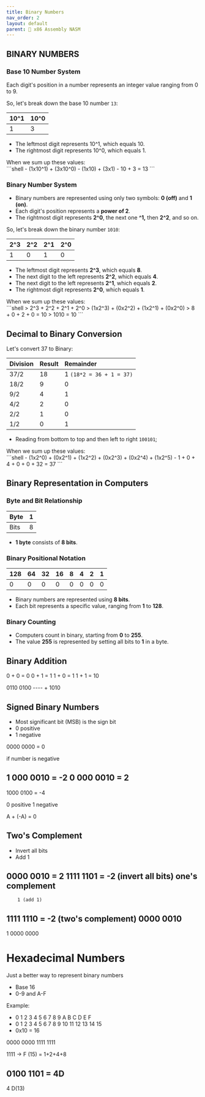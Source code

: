```yaml
---
title: Binary Numbers
nav_order: 2
layout: default
parent: 🔲 x86 Assembly NASM
---
```


## **BINARY NUMBERS**

### **Base 10 Number System**

Each digit's position in a number represents an integer value ranging from 0 to 9.

So, let's break down the base 10 number `13`:

| 10^1 | 10^0 |
|:-----|:-----|
|  1   |  3   |

- The leftmost digit represents 10^1, which equals 10.
- The rightmost digit represents 10^0, which equals 1.

<div class="code-example" markdown="1">
When we sum up these values:
</div>
```shell
- (1x10^1) + (3x10^0)
- (1x10) + (3x1)
- 10 + 3 = 13
```

### **Binary Number System**

- Binary numbers are represented using only two symbols: **0 (off)** and **1 (on)**.
- Each digit's position represents a **power of 2**.
- The rightmost digit represents **2^0**, the next one **^1,** then **2^2**, and so on.

So, let's break down the binary number `1010`:

| 2^3 | 2^2 | 2^1 | 2^0 |
|:----|:----|:----|:----|
|  1  |  0  |  1  |  0  |

- The leftmost digit represents **2^3**, which equals **8**.
- The next digit to the left represents **2^2**, which equals **4**.
- The next digit to the left represents **2^1**, which equals **2**.
- The rightmost digit represents **2^0**, which equals **1**.

<div class="code-example" markdown="1">
When we sum up these values:
</div>
```shell
> 2^3 + 2^2 + 2^1 + 2^0
> (1x2^3) + (0x2^2) + (1x2^1) + (0x2^0)
> 8 + 0 + 2 + 0 = 10
> 1010 = 10
```

## **Decimal to Binary Conversion**

Let's convert 37 to Binary:

Division     | Result | Remainder
:------------|:-------|:---------
37/2         | 18     | 1 `(18*2 = 36 + 1 = 37)`
18/2         | 9      | 0
9/2          | 4      | 1
4/2          | 2      | 0
2/2          | 1      | 0
1/2          | 0      | 1

- Reading from bottom to top and then left to right `100101`;

<div class="code-example" markdown="1">
When we sum up these values:
</div>
```shell
- (1x2^0) + (0x2^1) + (1x2^2) + (0x2^3) + (0x2^4) + (1x2^5)
- 1 + 0 + 4 + 0 + 0 + 32 = 37
```

## **Binary Representation in Computers**

### **Byte and Bit Relationship**
| Byte | 1 |
|:-----|:--|
| Bits | 8 |

- **1 byte** consists of **8 bits**.

### **Binary Positional Notation**
| 128 | 64 | 32 | 16 | 8 | 4 | 2 | 1 |
|:----|:---|:---|:---|:-:|:-:|:-:|:-:| 
|  0  |  0 |  0 |  0 | 0 | 0 | 0 | 0 |

- Binary numbers are represented using **8 bits**.
- Each bit represents a specific value, ranging from **1** to **128**.

### **Binary Counting**

- Computers count in binary, starting from **0** to **255**.
- The value **255** is represented by setting all bits to **1** in a byte.

## **Binary Addition**
0 + 0 = 0
0 + 1 = 1
1 + 0 = 1
1 + 1 = 10

0110
0100
---- +
1010

## Signed Binary Numbers

- Most significant bit (MSB) is the sign bit
- 0 positive
- 1 negative

0000 0000 = 0

if number is negative

1 000 0010 = -2
0 000 0010 = 2
----------
1000 0100 = -4

0 positive
1 negative


A + (-A) = 0

## Two's Complement

- Invert all bits
- Add 1

0000 0010 = 2
1111 1101 = -2 (invert all bits) one's complement
---------
        1 (add 1)

   1111 1110 = -2 (two's complement)
   0000 0010
   ---------
1  0000 0000

# Hexadecimal Numbers

Just a better way to represent binary numbers

- Base 16
- 0-9 and A-F

Example:
- 0 1 2 3 4 5 6 7 8 9 A B C D E F
- 0 1 2 3 4 5 6 7 8 9 10 11 12 13 14 15
- 0x10 = 16

0000 0000
1111 1111

1111 -> F (15) = 1+2+4+8

0100 1101 = 4D
---------
4    D(13)